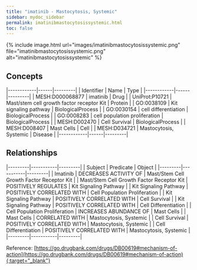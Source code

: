 ```yaml
---
title: "imatinib - Mastocytosis, Systemic"
sidebar: mydoc_sidebar
permalink: imatinibmastocytosissystemic.html
toc: false 
---
```


{% include image.html url="images/imatinibmastocytosissystemic.png" file="imatinibmastocytosissystemic.png" alt="imatinibmastocytosissystemic" %}

## Concepts

|------------|------|---------|
| Identifier | Name | Type    |
|------------|------|---------|
| MESH:D000068877 | imatinib | Drug |
| UniProt:P10721 | Mast/stem cell growth factor receptor Kit | Protein |
| GO:0038109 | Kit signaling pathway | BiologicalProcess |
| GO:0030154 | cell differentiation | BiologicalProcess |
| GO:0008283 | cell population proliferation | BiologicalProcess |
| MESH:D002470 | Cell Survival | BiologicalProcess |
| MESH:D008407 | Mast Cells | Cell |
| MESH:D034721 | Mastocytosis, Systemic | Disease |
|------------|------|---------|

## Relationships

|---------|-----------|---------|
| Subject | Predicate | Object  |
|---------|-----------|---------|
| Imatinib | DECREASES ACTIVITY OF | Mast/Stem Cell Growth Factor Receptor Kit |
| Mast/Stem Cell Growth Factor Receptor Kit | POSITIVELY REGULATES | Kit Signaling Pathway |
| Kit Signaling Pathway | POSITIVELY CORRELATED WITH | Cell Population Proliferation |
| Kit Signaling Pathway | POSITIVELY CORRELATED WITH | Cell Survival |
| Kit Signaling Pathway | POSITIVELY CORRELATED WITH | Cell Differentiation |
| Cell Population Proliferation | INCREASES ABUNDANCE OF | Mast Cells |
| Mast Cells | CORRELATED WITH | Mastocytosis, Systemic |
| Cell Survival | POSITIVELY CORRELATED WITH | Mastocytosis, Systemic |
| Cell Differentiation | POSITIVELY CORRELATED WITH | Mastocytosis, Systemic |
|---------|-----------|---------|

Reference: [https://go.drugbank.com/drugs/DB00619#mechanism-of-action](https://go.drugbank.com/drugs/DB00619#mechanism-of-action){:target="_blank"}